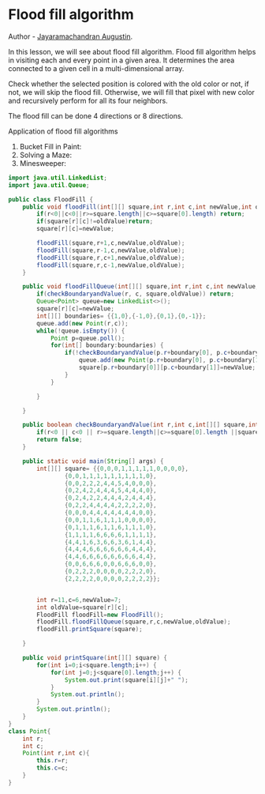 # Flood fill algorithm

Author - [Jayaramachandran Augustin](https://www.linkedin.com/in/jayaramachandran-augustin-bbb754109/).

In this lesson, we will see about flood fill algorithm. Flood fill algorithm helps in visiting each and every point in a given area. It determines the area connected to a given cell in a multi-dimensional array.

Check whether the selected position is colored with the old color or not, if not, we will skip the flood fill. Otherwise, we will fill that pixel with new color and recursively perform for all its four neighbors.

The flood fill can be done 4 directions or 8 directions.

Application of flood fill algorithms

1. Bucket Fill in Paint:
2. Solving a Maze:
3. Minesweeper:


```Java
import java.util.LinkedList;
import java.util.Queue;

public class FloodFill {
	public void floodFill(int[][] square,int r,int c,int newValue,int oldValue) {
		if(r<0||c<0||r>=square.length||c>=square[0].length) return;
		if(square[r][c]!=oldValue)return;
		square[r][c]=newValue;

		floodFill(square,r+1,c,newValue,oldValue);
		floodFill(square,r-1,c,newValue,oldValue);
		floodFill(square,r,c+1,newValue,oldValue);
		floodFill(square,r,c-1,newValue,oldValue);
	}

	public void floodFillQueue(int[][] square,int r,int c,int newValue,int oldValue) {
		if(checkBoundaryandValue(r, c, square,oldValue)) return;
		Queue<Point> queue=new LinkedList<>();
		square[r][c]=newValue;
		int[][] boundaries= {{1,0},{-1,0},{0,1},{0,-1}};
		queue.add(new Point(r,c));
		while(!queue.isEmpty()) {
			Point p=queue.poll();
			for(int[] boundary:boundaries) {
				if(!checkBoundaryandValue(p.r+boundary[0], p.c+boundary[1], square, oldValue)) {
					queue.add(new Point(p.r+boundary[0], p.c+boundary[1]));
					square[p.r+boundary[0]][p.c+boundary[1]]=newValue;
				}
			}

		}

	}

	public boolean checkBoundaryandValue(int r,int c,int[][] square,int oldValue) {
		if(r<0 || c<0 || r>=square.length||c>=square[0].length ||square[r][c]!=oldValue) return true;
		return false;
	}

	public static void main(String[] args) {
		int[][] square= {{0,0,0,1,1,1,1,1,0,0,0,0},
				{0,0,1,1,1,1,1,1,1,1,1,0},
				{0,0,2,2,2,4,4,5,4,0,0,0},
				{0,2,4,2,4,4,4,5,4,4,4,0},
				{0,2,4,2,2,4,4,4,2,4,4,4},
				{0,2,2,4,4,4,4,2,2,2,2,0},
				{0,0,0,4,4,4,4,4,4,4,0,0},
				{0,0,1,1,6,1,1,1,0,0,0,0},
				{0,1,1,1,6,1,1,6,1,1,1,0},
				{1,1,1,1,6,6,6,6,1,1,1,1},
				{4,4,1,6,3,6,6,3,6,1,4,4},
				{4,4,4,6,6,6,6,6,6,4,4,4},
				{4,4,6,6,6,6,6,6,6,6,4,4},
				{0,0,6,6,6,0,0,6,6,6,0,0},
				{0,2,2,2,0,0,0,0,2,2,2,0},
				{2,2,2,2,0,0,0,0,2,2,2,2}};


		int r=11,c=6,newValue=7;
		int oldValue=square[r][c];
		FloodFill floodFill=new FloodFill();
		floodFill.floodFillQueue(square,r,c,newValue,oldValue);
		floodFill.printSquare(square);

	}

	public void printSquare(int[][] square) {
		for(int i=0;i<square.length;i++) {
			for(int j=0;j<square[0].length;j++) {
				System.out.print(square[i][j]+" ");
			}
			System.out.println();
		}
		System.out.println();
	}
}
class Point{
	int r;
	int c;
	Point(int r,int c){
		this.r=r;
		this.c=c;
	}
}
```
